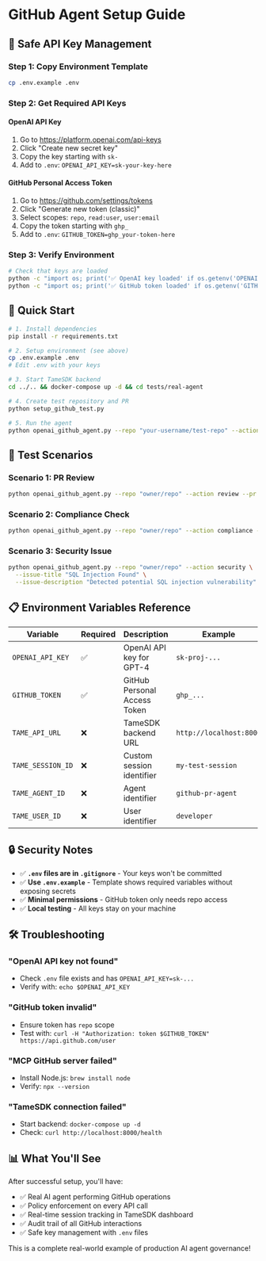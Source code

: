 # GitHub Agent Setup Guide

## 🔐 **Safe API Key Management**

### **Step 1: Copy Environment Template**
```bash
cp .env.example .env
```

### **Step 2: Get Required API Keys**

#### **OpenAI API Key**
1. Go to https://platform.openai.com/api-keys
2. Click "Create new secret key"
3. Copy the key starting with `sk-`
4. Add to `.env`: `OPENAI_API_KEY=sk-your-key-here`

#### **GitHub Personal Access Token**
1. Go to https://github.com/settings/tokens
2. Click "Generate new token (classic)"
3. Select scopes: `repo`, `read:user`, `user:email`
4. Copy the token starting with `ghp_`
5. Add to `.env`: `GITHUB_TOKEN=ghp_your-token-here`

### **Step 3: Verify Environment**
```bash
# Check that keys are loaded
python -c "import os; print('✅ OpenAI key loaded' if os.getenv('OPENAI_API_KEY') else '❌ Missing OpenAI key')"
python -c "import os; print('✅ GitHub token loaded' if os.getenv('GITHUB_TOKEN') else '❌ Missing GitHub token')"
```

## 🚀 **Quick Start**

```bash
# 1. Install dependencies
pip install -r requirements.txt

# 2. Setup environment (see above)
cp .env.example .env
# Edit .env with your keys

# 3. Start TameSDK backend
cd ../.. && docker-compose up -d && cd tests/real-agent

# 4. Create test repository and PR
python setup_github_test.py

# 5. Run the agent
python openai_github_agent.py --repo "your-username/test-repo" --action review --pr 1
```

## 🎯 **Test Scenarios**

### **Scenario 1: PR Review**
```bash
python openai_github_agent.py --repo "owner/repo" --action review --pr 123
```

### **Scenario 2: Compliance Check**
```bash
python openai_github_agent.py --repo "owner/repo" --action compliance --pr 123
```

### **Scenario 3: Security Issue**
```bash
python openai_github_agent.py --repo "owner/repo" --action security \
  --issue-title "SQL Injection Found" \
  --issue-description "Detected potential SQL injection vulnerability"
```

## 📋 **Environment Variables Reference**

| Variable | Required | Description | Example |
|----------|----------|-------------|---------|
| `OPENAI_API_KEY` | ✅ | OpenAI API key for GPT-4 | `sk-proj-...` |
| `GITHUB_TOKEN` | ✅ | GitHub Personal Access Token | `ghp_...` |
| `TAME_API_URL` | ❌ | TameSDK backend URL | `http://localhost:8000` |
| `TAME_SESSION_ID` | ❌ | Custom session identifier | `my-test-session` |
| `TAME_AGENT_ID` | ❌ | Agent identifier | `github-pr-agent` |
| `TAME_USER_ID` | ❌ | User identifier | `developer` |

## 🔒 **Security Notes**

- ✅ **`.env` files are in `.gitignore`** - Your keys won't be committed
- ✅ **Use `.env.example`** - Template shows required variables without exposing secrets
- ✅ **Minimal permissions** - GitHub token only needs repo access
- ✅ **Local testing** - All keys stay on your machine

## 🛠️ **Troubleshooting**

### **"OpenAI API key not found"**
- Check `.env` file exists and has `OPENAI_API_KEY=sk-...`
- Verify with: `echo $OPENAI_API_KEY`

### **"GitHub token invalid"**
- Ensure token has `repo` scope
- Test with: `curl -H "Authorization: token $GITHUB_TOKEN" https://api.github.com/user`

### **"MCP GitHub server failed"**
- Install Node.js: `brew install node`
- Verify: `npx --version`

### **"TameSDK connection failed"**
- Start backend: `docker-compose up -d`
- Check: `curl http://localhost:8000/health`

## 📊 **What You'll See**

After successful setup, you'll have:
- ✅ Real AI agent performing GitHub operations
- ✅ Policy enforcement on every API call
- ✅ Real-time session tracking in TameSDK dashboard
- ✅ Audit trail of all GitHub interactions
- ✅ Safe key management with `.env` files

This is a complete real-world example of production AI agent governance!